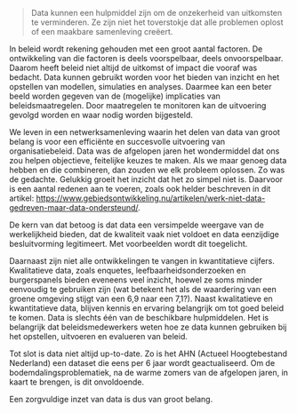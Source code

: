 
> Data kunnen een hulpmiddel zijn om de onzekerheid van uitkomsten te verminderen. Ze zijn niet het toverstokje dat alle problemen oplost of een maakbare samenleving creëert.

In beleid wordt rekening gehouden met een groot aantal factoren. De ontwikkeling van die factoren is deels voorspelbaar, deels onvoorspelbaar. Daarom heeft beleid niet altijd de uitkomst of impact die vooraf was bedacht. Data kunnen gebruikt worden voor het bieden van inzicht en het opstellen van modellen, simulaties en analyses. Daarmee kan een beter beeld worden gegeven van de (mogelijke) implicaties van beleidsmaatregelen. Door maatregelen te monitoren kan de uitvoering gevolgd worden en waar nodig worden bijgesteld.

We leven in een netwerksamenleving waarin het delen van data van groot belang is voor een efficiënte en succesvolle uitvoering van organisatiebeleid. Data was de afgelopen jaren het wondermiddel dat ons zou helpen objectieve, feitelijke keuzes te maken. Als we maar genoeg data hebben en die combineren, dan zouden we elk probleem oplossen. Zo was de gedachte. Gelukkig groeit het inzicht dat het zo simpel niet is. Daarvoor is een aantal redenen aan te voeren, zoals ook helder beschreven in dit artikel: https://www.gebiedsontwikkeling.nu/artikelen/werk-niet-data-gedreven-maar-data-ondersteund/.

De kern van dat betoog is dat data een versimpelde weergave van de werkelijkheid bieden, dat de kwaliteit vaak niet voldoet en data eenzijdige besluitvorming legitimeert. Met voorbeelden wordt dit toegelicht.

Daarnaast zijn niet alle ontwikkelingen te vangen in kwantitatieve cijfers. Kwalitatieve data, zoals enquetes, leefbaarheidsonderzoeken en burgerspanels bieden eveneens veel inzicht, hoewel ze soms minder eenvoudig te gebruiken zijn (wat betekent het als de waardering van een groene omgeving stijgt van een 6,9 naar een 7,1?). Naast kwalitatieve en kwantitatieve data, blijven kennis en ervaring belangrijk om tot goed beleid te komen. Data is slechts één van de beschikbare hulpmiddelen. 
Het is belangrijk dat beleidsmedewerkers weten hoe ze data kunnen gebruiken bij het opstellen, uitvoeren en evalueren van beleid.

Tot slot is data niet altijd up-to-date. Zo is het AHN (Actueel Hoogtebestand Nederland) een dataset die eens per 6 jaar wordt geactualiseerd. Om de bodemdalingsproblematiek, na de warme zomers van de afgelopen jaren, in kaart te brengen, is dit onvoldoende.

Een zorgvuldige inzet van data is dus van groot belang.

